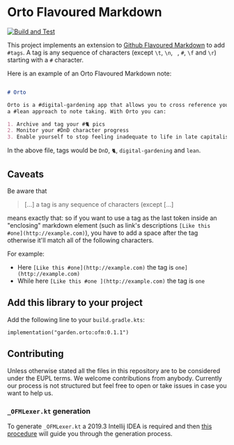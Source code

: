 # Orto Flavoured Markdown

[![Build and Test](https://github.com/orto-app/orto-flavoured-markdown/actions/workflows/main.yml/badge.svg?branch=main)](https://github.com/orto-app/orto-flavoured-markdown/actions/workflows/main.yml)

This project implements an extension to [Github Flavoured Markdown](https://github.github.com/gfm/) to add `#tags`. A tag is any sequence of characters (except `\t`, `\n`, ` `, `#`, `\f` and `\r`) starting with a `#` character.

Here is an example of an Orto Flavoured Markdown note:


```markdown

# Orto

Orto is a #digital-gardening app that allows you to cross reference your thoughts with
a #lean approach to note taking. With Orto you can:

1. Archive and tag your #🐈 pics
2. Monitor your #DnD character progress
3. Enable yourself to stop feeling inadequate to life in late capitalism

```

In the above file, tags would be `DnD`, `🐈`, `digital-gardening` and `lean`.

## Caveats

Be aware that

> [...] a tag is any sequence of characters (except [...]

means exactly that: so if you want to use a tag as the last token inside an "enclosing" markdown element (such as link's descriptions `[Like this #one](http://example.com)`), you have to add a space after the tag otherwise it'll match all of the following characters.

For example:

- Here `[Like this #one](http://example.com)` the tag is `one](http://example.com)`
- While here `[Like this #one ](http://example.com)` the tag is `one`

## Add this library to your project

Add the following line to your `build.gradle.kts`:

```
implementation("garden.orto:ofm:0.1.1")
```

## Contributing

Unless otherwise stated all the files in this repository are to be considered under the EUPL terms. We welcome contributions from anybody. Currently our process is not structured but feel free to open or take issues in case you want to help us.


### `_OFMLexer.kt` generation

To generate `_OFMLexer.kt` a 2019.3 Intellij IDEA is required and then [this procedure](https://github.com/JetBrains/markdown#development-gotchas) will guide you through the generation process.
